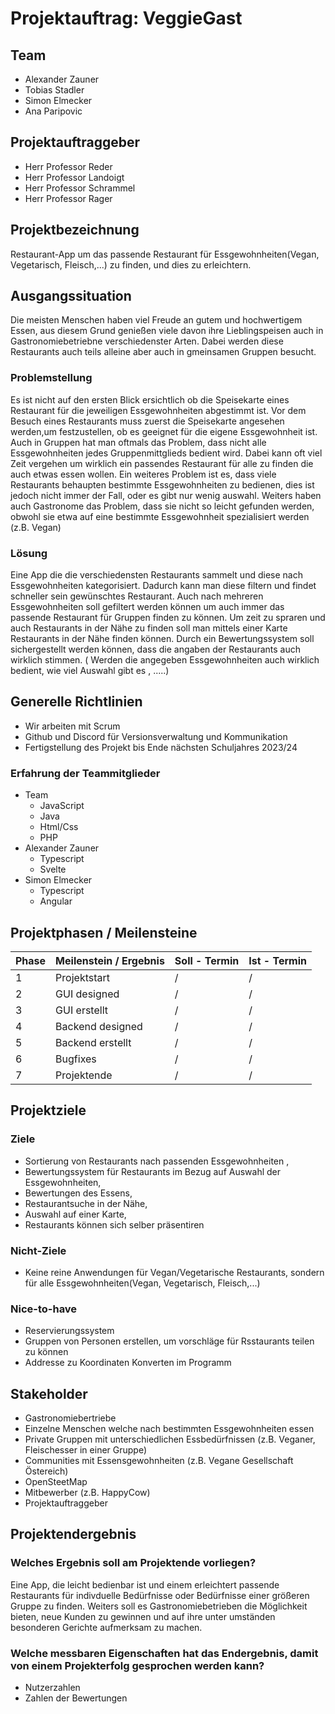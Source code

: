 # Projektauftrag: VeggieGast
## Team
- Alexander Zauner
- Tobias Stadler
- Simon Elmecker
- Ana Paripovic

## Projektauftraggeber
- Herr Professor Reder
- Herr Professor Landoigt
- Herr Professor Schrammel
- Herr Professor Rager

## Projektbezeichnung
Restaurant-App um das passende Restaurant für Essgewohnheiten(Vegan, Vegetarisch, Fleisch,...) zu finden, und dies zu erleichtern.

## Ausgangssituation
Die meisten Menschen haben viel Freude an gutem und hochwertigem Essen, aus diesem Grund genießen viele davon ihre Lieblingspeisen auch in Gastronomiebetriebne verschiedenster Arten. Dabei werden diese Restaurants auch teils alleine aber auch in gmeinsamen Gruppen besucht. 

### Problemstellung
Es ist nicht auf den ersten Blick ersichtlich ob die Speisekarte eines Restaurant für die jeweiligen Essgewohnheiten abgestimmt ist.
Vor dem Besuch eines Restaurants muss zuerst die Speisekarte angesehen werden,um festzustellen, ob es geeignet für die eigene Essgewohnheit ist. Auch in Gruppen hat man oftmals das Problem, dass nicht alle Essgewohnheiten jedes Gruppenmittglieds bedient wird.
Dabei kann oft viel Zeit vergehen um wirklich ein passendes Restaurant für alle zu finden die auch etwas essen wollen. 
Ein weiteres Problem ist es, dass viele Restaurants behaupten bestimmte Essgewohnheiten zu bedienen, dies ist jedoch nicht immer der Fall, oder es gibt nur wenig auswahl.
Weiters haben auch Gastronome das Problem, dass sie nicht so leicht gefunden werden, obwohl sie etwa auf eine bestimmte Essgewohnheit spezialisiert werden (z.B. Vegan)



### Lösung
Eine App die die verschiedensten Restaurants sammelt und diese nach Essgewohnheiten kategorisiert. Dadurch kann man diese filtern und findet schneller sein gewünschtes Restaurant. Auch nach mehreren Essgewohnheiten soll gefiltert werden können um auch immer das passende Restaurant für Gruppen finden zu können.
Um zeit zu spraren und auch Restaurants in der Nähe zu finden soll man mittels einer Karte Restaurants in der Nähe finden können.
Durch ein Bewertungssystem soll sichergestellt werden können, dass die angaben der Restaurants auch wirklich stimmen. ( Werden die angegeben Essgewohnheiten auch wirklich bedient, wie viel Auswahl gibt es , .....)

## Generelle Richtlinien
- Wir arbeiten mit Scrum
- Github und Discord für Versionsverwaltung und Kommunikation
- Fertigstellung des Projekt bis Ende nächsten Schuljahres 2023/24

### Erfahrung der Teammitglieder
- Team
  - JavaScript
  - Java
  - Html/Css
  - PHP
- Alexander Zauner
  - Typescript
  - Svelte
- Simon Elmecker
  - Typescript
  - Angular

## Projektphasen / Meilensteine
| Phase | Meilenstein / Ergebnis | Soll - Termin | Ist - Termin |
| ----- | ---------------------- | ------------- | ------------ |
| 1 | Projektstart | / | / |
| 2 | GUI designed | / | / |
| 3 | GUI erstellt | / | / |
| 4 | Backend designed | / | / | 
| 5 | Backend erstellt | / | / |
| 6 | Bugfixes | / | / | 
| 7 | Projektende | / | / |

## Projektziele
### Ziele 
- Sortierung von Restaurants nach passenden Essgewohnheiten ,
- Bewertungssystem für Restaurants im Bezug auf Auswahl der Essgewohnheiten,
- Bewertungen des Essens,
- Restaurantsuche in der Nähe,
- Auswahl auf einer Karte,
- Restaurants können sich selber präsentiren

### Nicht-Ziele
- Keine reine Anwendungen für Vegan/Vegetarische Restaurants, sondern für alle Essgewohnheiten(Vegan, Vegetarisch, Fleisch,...)

### Nice-to-have
 - Reservierungssystem
 - Gruppen von Personen erstellen, um vorschläge für Rsstaurants teilen zu können
 - Addresse zu Koordinaten Konverten im Programm

## Stakeholder
- Gastronomiebertriebe
- Einzelne Menschen welche nach bestimmten Essgewohnheiten essen
- Private Gruppen mit unterschiedlichen Essbedürfnissen (z.B. Veganer, Fleischesser in einer Gruppe)
- Communities mit Essensgewohnheiten (z.B. Vegane Gesellschaft Östereich)
- OpenSteetMap
- Mitbewerber (z.B. HappyCow)
- Projektauftraggeber


## Projektendergebnis
### Welches Ergebnis soll am Projektende vorliegen?
Eine App, die leicht bedienbar ist und einem erleichtert passende Restaurants für indivduelle Bedürfnisse oder Bedürfnisse einer größeren Gruppe zu finden.
Weiters soll es Gastronomiebetrieben die Möglichkeit bieten, neue Kunden zu gewinnen und auf ihre unter umständen besonderen Gerichte aufmerksam zu machen.
### Welche messbaren Eigenschaften hat das Endergebnis, damit von einem Projekterfolg gesprochen werden kann?
- Nutzerzahlen
- Zahlen der Bewertungen

